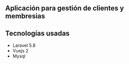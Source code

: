 
## Aplicación para gestión de clientes y membresias

## Tecnologías usadas
- Laravel 5.8
- Vuejs 2
- Mysql

